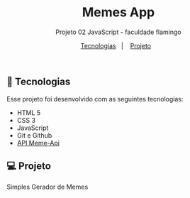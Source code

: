 <h1 align="center"> Memes App </h1>

<p align="center">
Projeto 02 JavaScript - faculdade flamingo
</p>

<p align="center">
  <a href="#-tecnologias">Tecnologias</a>&nbsp;&nbsp;&nbsp;|&nbsp;&nbsp;&nbsp;
  <a href="#-projeto">Projeto</a>&nbsp;&nbsp;&nbsp;
</p>

<br>


## 🚀 Tecnologias

Esse projeto foi desenvolvido com as seguintes tecnologias:

- HTML 5
- CSS 3
- JavaScript
- Git e Github
- [API Meme-Api]([https://restcountries.com/](https://github.com/D3vd/Meme_Api))

## 💻 Projeto

Simples Gerador de Memes
